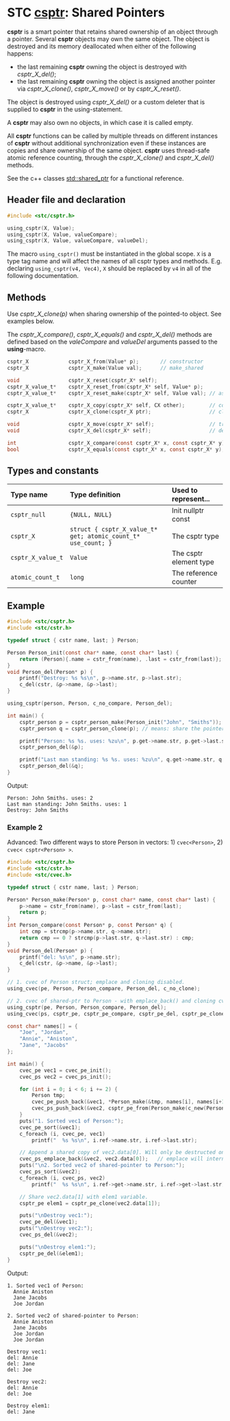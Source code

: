 # STC [csptr](../include/stc/csptr.h): Shared Pointers

**csptr** is a smart pointer that retains shared ownership of an object through a pointer. 
Several **csptr** objects may own the same object. The object is destroyed and its memory
deallocated when either of the following happens:

- the last remaining **csptr** owning the object is destroyed with *csptr_X_del()*;
- the last remaining **csptr** owning the object is assigned another pointer via *csptr_X_clone()*, *csptr_X_move()* or by *csptr_X_reset()*.

The object is destroyed using *csptr_X_del()* or a custom deleter that is supplied to **csptr**
in the using-statement.

A **csptr** may also own no objects, in which case it is called empty.

All **csptr** functions can be called by multiple threads on different instances of **csptr** without
additional synchronization even if these instances are copies and share ownership of the same object.
**csptr** uses thread-safe atomic reference counting, through the *csptr_X_clone()* and *csptr_X_del()* methods.

See the c++ classes [std::shared_ptr](https://en.cppreference.com/w/cpp/memory/shared_ptr) for a functional reference.

## Header file and declaration

```c
#include <stc/csptr.h>

using_csptr(X, Value);
using_csptr(X, Value, valueCompare);
using_csptr(X, Value, valueCompare, valueDel);
```
The macro `using_csptr()` must be instantiated in the global scope. `X` is a type tag name and will affect the names of all csptr types and methods. E.g. declaring `using_csptr(v4, Vec4)`, `X` should be replaced by `v4` in all of the following documentation.

## Methods

Use *csptr_X_clone(p)* when sharing ownership of the pointed-to object. See examples below.

The *csptr_X_compare()*, *csptr_X_equals()* and *csptr_X_del()* methods are defined based on the *valeCompare* and *valueDel* arguments passed to the **using**-macro.

```c
csptr_X             csptr_X_from(Value* p);       // constructor
csptr_X             csptr_X_make(Value val);      // make_shared

void                csptr_X_reset(csptr_X* self);
csptr_X_value_t*    csptr_X_reset_from(csptr_X* self, Value* p);
csptr_X_value_t*    csptr_X_reset_make(csptr_X* self, Value val); // assign new sptr with value

csptr_X_value_t*    csptr_X_copy(csptr_X* self, CX other);        // copy shared (increase use count)
csptr_X             csptr_X_clone(csptr_X ptr);                   // clone shared (increase use count)

void                csptr_X_move(csptr_X* self);                  // transfer ownership instead of sharing. 
void                csptr_X_del(csptr_X* self);                   // destruct: decrease use count, free at 0

int                 csptr_X_compare(const csptr_X* x, const csptr_X* y);
bool                csptr_X_equals(const csptr_X* x, const csptr_X* y);
```

## Types and constants

| Type name           | Type definition                                               | Used to represent...     |
|:--------------------|:--------------------------------------------------------------|:-------------------------|
| `csptr_null`        | `{NULL, NULL}`                                                | Init nullptr const       |
| `csptr_X`           | `struct { csptr_X_value_t* get; atomic_count_t* use_count; }` | The csptr type           |
| `csptr_X_value_t`   | `Value`                                                       | The csptr element type   |
| `atomic_count_t`    | `long`                                                        | The reference counter    |

## Example

```c
#include <stc/csptr.h>
#include <stc/cstr.h>

typedef struct { cstr name, last; } Person;

Person Person_init(const char* name, const char* last) {
    return (Person){.name = cstr_from(name), .last = cstr_from(last)};
}
void Person_del(Person* p) {
    printf("Destroy: %s %s\n", p->name.str, p->last.str);
    c_del(cstr, &p->name, &p->last);
}

using_csptr(person, Person, c_no_compare, Person_del);

int main() {
    csptr_person p = csptr_person_make(Person_init("John", "Smiths"));
    csptr_person q = csptr_person_clone(p); // means: share the pointer

    printf("Person: %s %s. uses: %zu\n", p.get->name.str, p.get->last.str, *p.use_count);
    csptr_person_del(&p);

    printf("Last man standing: %s %s. uses: %zu\n", q.get->name.str, q.get->last.str, *q.use_count);
    csptr_person_del(&q);
}
```
Output:
```
Person: John Smiths. uses: 2
Last man standing: John Smiths. uses: 1
Destroy: John Smiths
```

### Example 2

Advanced: Two different ways to store Person in vectors: 1) `cvec<Person>`, 2) `cvec< csptr<Person> >`.
```c
#include <stc/csptr.h>
#include <stc/cstr.h>
#include <stc/cvec.h>

typedef struct { cstr name, last; } Person;

Person* Person_make(Person* p, const char* name, const char* last) {
    p->name = cstr_from(name), p->last = cstr_from(last);
    return p;
}
int Person_compare(const Person* p, const Person* q) {
    int cmp = strcmp(p->name.str, q->name.str);
    return cmp == 0 ? strcmp(p->last.str, q->last.str) : cmp;
}
void Person_del(Person* p) {
    printf("del: %s\n", p->name.str);
    c_del(cstr, &p->name, &p->last);
}

// 1. cvec of Person struct; emplace and cloning disabled.
using_cvec(pe, Person, Person_compare, Person_del, c_no_clone);

// 2. cvec of shared-ptr to Person - with emplace_back() and cloning cvec ENABLED.
using_csptr(pe, Person, Person_compare, Person_del);
using_cvec(ps, csptr_pe, csptr_pe_compare, csptr_pe_del, csptr_pe_clone);

const char* names[] = {
    "Joe", "Jordan",
    "Annie", "Aniston",
    "Jane", "Jacobs"
};

int main() {
    cvec_pe vec1 = cvec_pe_init();
    cvec_ps vec2 = cvec_ps_init();

    for (int i = 0; i < 6; i += 2) {
        Person tmp;
        cvec_pe_push_back(&vec1, *Person_make(&tmp, names[i], names[i+1]));
        cvec_ps_push_back(&vec2, csptr_pe_from(Person_make(c_new(Person), names[i], names[i+1])));
    }
    puts("1. Sorted vec1 of Person:");
    cvec_pe_sort(&vec1);
    c_foreach (i, cvec_pe, vec1)
        printf("  %s %s\n", i.ref->name.str, i.ref->last.str);

    // Append a shared copy of vec2.data[0]. Will only be destructed once!
    cvec_ps_emplace_back(&vec2, vec2.data[0]);   // emplace will internally call csptr_ps_clone()!
    puts("\n2. Sorted vec2 of shared-pointer to Person:");
    cvec_ps_sort(&vec2);
    c_foreach (i, cvec_ps, vec2)
        printf("  %s %s\n", i.ref->get->name.str, i.ref->get->last.str);

    // Share vec2.data[1] with elem1 variable.
    csptr_pe elem1 = csptr_pe_clone(vec2.data[1]);

    puts("\nDestroy vec1:");
    cvec_pe_del(&vec1);
    puts("\nDestroy vec2:");
    cvec_ps_del(&vec2);

    puts("\nDestroy elem1:");
    csptr_pe_del(&elem1);
}
```
Output:
```
1. Sorted vec1 of Person:
  Annie Aniston
  Jane Jacobs
  Joe Jordan

2. Sorted vec2 of shared-pointer to Person:
  Annie Aniston
  Jane Jacobs
  Joe Jordan
  Joe Jordan

Destroy vec1:
del: Annie
del: Jane
del: Joe

Destroy vec2:
del: Annie
del: Joe

Destroy elem1:
del: Jane
```
